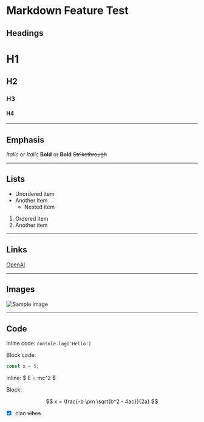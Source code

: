 # Markdown Feature Test

## Headings

# H1
## H2
### H3
#### H4

---

## Emphasis

*Italic* or _Italic_
**Bold** or __Bold__
~~Strikethrough~~

---

## Lists

- Unordered item
- Another item
  - Nested item

1. Ordered item
2. Another item

---

## Links

[OpenAI](https://openai.com)

---

## Images

![Sample image](https://via.placeholder.com/100)

---

## Code

Inline code: `console.log('Hello')`

Block code:

```javascript
const x = 5;
```

Inline: $ E = mc^2 $

Block:

$$
x = \frac{-b \pm \sqrt{b^2 - 4ac}}{2a}
$$

- [x] ciao
~~vibes~~
